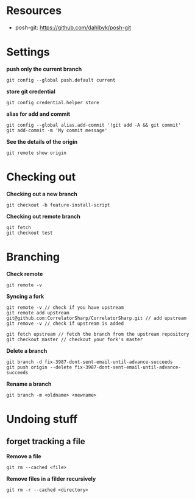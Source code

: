 # Resources

* posh-git: https://github.com/dahlbyk/posh-git


# Settings
**push only the current branch**
```
git config --global push.default current
```

**store git credential**
```
git config credential.helper store
```

**alias for add and commit**
```
git config --global alias.add-commit '!git add -A && git commit'
git add-commit -m 'My commit message'
```

**See the details of the origin**
```
git remote show origin
```

# Checking out

**Checking out a new branch**

```shell
git checkout -b feature-install-script
```

**Checking out remote branch**

```shell
git fetch
git checkout test
```


# Branching

**Check remote**
```
git remote -v
```

**Syncing a fork**
```
git remote -v // check if you have upstream
git remote add upstream git@github.com:CorrelatorSharp/CorrelatorSharp.git // add upstream
git remove -v // check if upstream is added

git fetch upstream // fetch the branch from the upstream repository
git checkout master // checkout your fork's master
```


**Delete a branch**
```
git branch -d fix-3987-dont-sent-email-until-advance-succeeds
git push origin --delete fix-3987-dont-sent-email-until-advance-succeeds
```

**Rename a branch**
```
git branch -m <oldname> <newname>
```

# Undoing stuff

## forget tracking a file

**Remove a file**

```
git rm --cached <file>
```

**Remove files in a filder recursively**

```
git rm -r --cached <directory>
```
